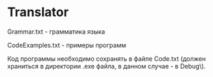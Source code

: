 # Translator

Grammar.txt - грамматика языка

CodeExamples.txt - примеры программ


Код программы необходимо сохранять в файле Code.txt (должен храниться в директории .exe файла, в данном случае - в Debug\\).
